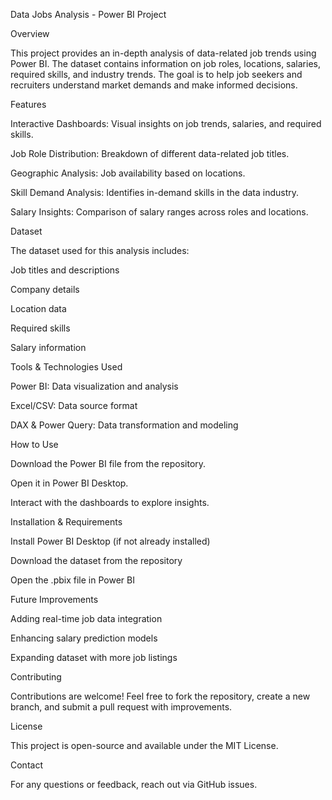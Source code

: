 Data Jobs Analysis - Power BI Project

Overview

This project provides an in-depth analysis of data-related job trends using Power BI. The dataset contains information on job roles, locations, salaries, required skills, and industry trends. The goal is to help job seekers and recruiters understand market demands and make informed decisions.

Features

Interactive Dashboards: Visual insights on job trends, salaries, and required skills.

Job Role Distribution: Breakdown of different data-related job titles.

Geographic Analysis: Job availability based on locations.

Skill Demand Analysis: Identifies in-demand skills in the data industry.

Salary Insights: Comparison of salary ranges across roles and locations.

Dataset

The dataset used for this analysis includes:

Job titles and descriptions

Company details

Location data

Required skills

Salary information

Tools & Technologies Used

Power BI: Data visualization and analysis

Excel/CSV: Data source format

DAX & Power Query: Data transformation and modeling

How to Use

Download the Power BI file from the repository.

Open it in Power BI Desktop.

Interact with the dashboards to explore insights.

Installation & Requirements

Install Power BI Desktop (if not already installed)

Download the dataset from the repository

Open the .pbix file in Power BI

Future Improvements

Adding real-time job data integration

Enhancing salary prediction models

Expanding dataset with more job listings

Contributing

Contributions are welcome! Feel free to fork the repository, create a new branch, and submit a pull request with improvements.

License

This project is open-source and available under the MIT License.

Contact

For any questions or feedback, reach out via GitHub issues.
